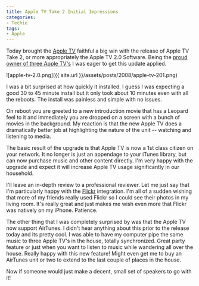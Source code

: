 ```yaml
---
title: Apple TV Take 2 Initial Impressions
categories:
- Techie
tags:
- Apple
---
```


Today brought the [Apple TV](http://www.apple.com/appletv) faithful a big win with the release of Apple TV Take 2, or more appropriately the Apple TV 2.0 Software. Being the [proud owner of three Apple TV's](http://thingelstad.com/s/2007/12/all-in-on-apple-tv/img) I was eager to get this update applied.

![apple-tv-2.0.png]({{ site.url }}/assets/posts/2008/apple-tv-201.png)

I was a bit surprised at how quickly it installed. I guess I was expecting a good 30 to 45 minute install but it only took about 10 minutes even with all the reboots. The install was painless and simple with no issues.

On reboot you are greeted to a new introduction movie that has a Leopard feel to it and immediately you are dropped on a screen with a bunch of movies in the background. My reaction is that the new Apple TV does a dramatically better job at highlighting the nature of the unit -- watching and listening to media.

<!-- more -->
The basic result of the upgrade is that Apple TV is now a 1st class citizen on your network. It no longer is just an appendage to your iTunes library, but can now purchase music and other content directly. I'm very happy with the upgrade and expect it will increase Apple TV usage significantly in our household.

I'll leave an in-depth review to a professional reviewer. Let me just say that I'm particularly happy with the [Flickr](http://www.flickr.com/) integration. I'm all of a sudden wishing that more of my friends really used Flickr so I could see their photos in my living room. It's really great and just makes me wish even more that Flickr was natively on my iPhone. Patience.

The other thing that I was completely surprised by was that the Apple TV now support AirTunes. I didn't hear anything about this prior to the release today and its pretty cool. I was able to have my computer pipe the same music to three Apple TV's in the house, totally synchronized. Great party feature or just when you want to listen to music while wandering all over the house. Really happy with this new feature! Might even get me to buy an AirTunes unit or two to extend to the last couple of places in the house.

Now if someone would just make a decent, small set of speakers to go with it!

